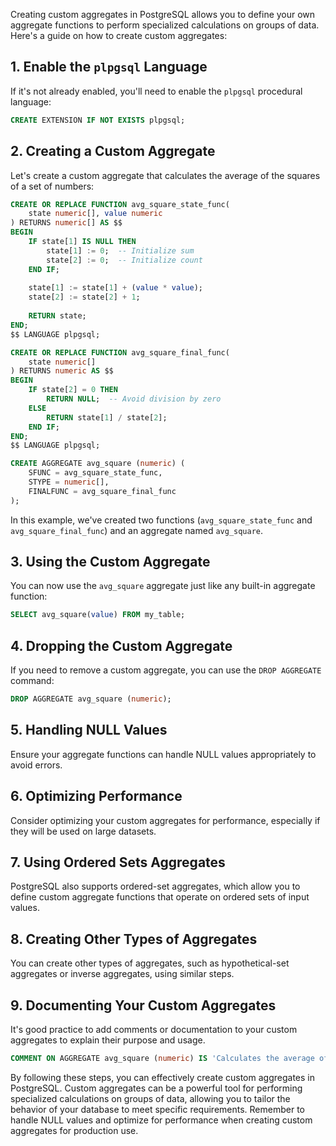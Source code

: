 Creating custom aggregates in PostgreSQL allows you to define your own aggregate functions to perform specialized calculations on groups of data. Here's a guide on how to create custom aggregates:

## 1. **Enable the `plpgsql` Language**

If it's not already enabled, you'll need to enable the `plpgsql` procedural language:

```sql
CREATE EXTENSION IF NOT EXISTS plpgsql;
```

## 2. **Creating a Custom Aggregate**

Let's create a custom aggregate that calculates the average of the squares of a set of numbers:

```sql
CREATE OR REPLACE FUNCTION avg_square_state_func(
    state numeric[], value numeric
) RETURNS numeric[] AS $$
BEGIN
    IF state[1] IS NULL THEN
        state[1] := 0;  -- Initialize sum
        state[2] := 0;  -- Initialize count
    END IF;
    
    state[1] := state[1] + (value * value);
    state[2] := state[2] + 1;
    
    RETURN state;
END;
$$ LANGUAGE plpgsql;

CREATE OR REPLACE FUNCTION avg_square_final_func(
    state numeric[]
) RETURNS numeric AS $$
BEGIN
    IF state[2] = 0 THEN
        RETURN NULL;  -- Avoid division by zero
    ELSE
        RETURN state[1] / state[2];
    END IF;
END;
$$ LANGUAGE plpgsql;

CREATE AGGREGATE avg_square (numeric) (
    SFUNC = avg_square_state_func,
    STYPE = numeric[],
    FINALFUNC = avg_square_final_func
);
```

In this example, we've created two functions (`avg_square_state_func` and `avg_square_final_func`) and an aggregate named `avg_square`.

## 3. **Using the Custom Aggregate**

You can now use the `avg_square` aggregate just like any built-in aggregate function:

```sql
SELECT avg_square(value) FROM my_table;
```

## 4. **Dropping the Custom Aggregate**

If you need to remove a custom aggregate, you can use the `DROP AGGREGATE` command:

```sql
DROP AGGREGATE avg_square (numeric);
```

## 5. **Handling NULL Values**

Ensure your aggregate functions can handle NULL values appropriately to avoid errors.

## 6. **Optimizing Performance**

Consider optimizing your custom aggregates for performance, especially if they will be used on large datasets.

## 7. **Using Ordered Sets Aggregates**

PostgreSQL also supports ordered-set aggregates, which allow you to define custom aggregate functions that operate on ordered sets of input values.

## 8. **Creating Other Types of Aggregates**

You can create other types of aggregates, such as hypothetical-set aggregates or inverse aggregates, using similar steps.

## 9. **Documenting Your Custom Aggregates**

It's good practice to add comments or documentation to your custom aggregates to explain their purpose and usage.

```sql
COMMENT ON AGGREGATE avg_square (numeric) IS 'Calculates the average of the squares of a set of numbers';
```

By following these steps, you can effectively create custom aggregates in PostgreSQL. Custom aggregates can be a powerful tool for performing specialized calculations on groups of data, allowing you to tailor the behavior of your database to meet specific requirements. Remember to handle NULL values and optimize for performance when creating custom aggregates for production use.
